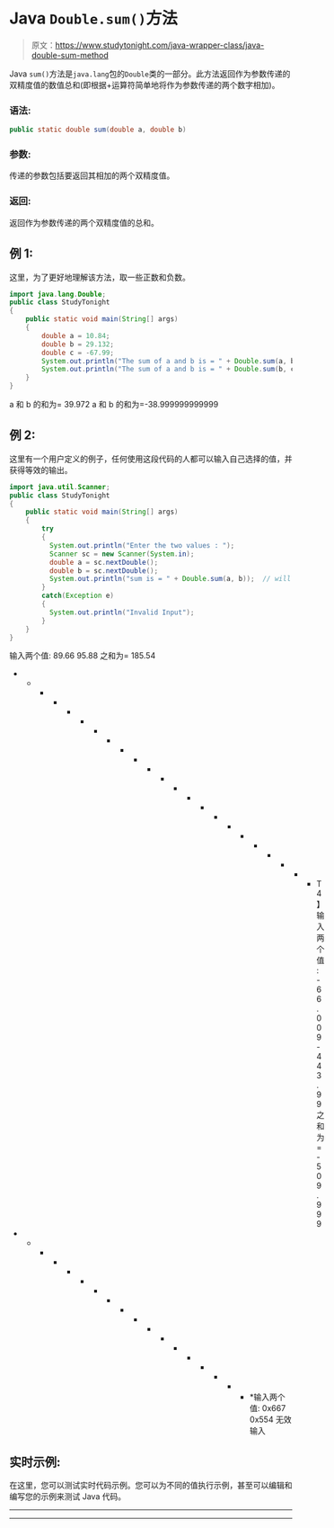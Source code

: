 # Java `Double.sum()`方法

> 原文：<https://www.studytonight.com/java-wrapper-class/java-double-sum-method>

Java `sum()`方法是`java.lang`包的`Double`类的一部分。此方法返回作为参数传递的双精度值的数值总和(即根据+运算符简单地将作为参数传递的两个数字相加)。

### 语法:

```java
public static double sum(double a, double b) 
```

### 参数:

传递的参数包括要返回其相加的两个双精度值。

### 返回:

返回作为参数传递的两个双精度值的总和。

## 例 1:

这里，为了更好地理解该方法，取一些正数和负数。

```java
import java.lang.Double;
public class StudyTonight
{  
    public static void main(String[] args) 
    {          
        double a = 10.84;  
        double b = 29.132;  
        double c = -67.99;
        System.out.println("The sum of a and b is = " + Double.sum(a, b));  // It will return the sum of a and b
        System.out.println("The sum of a and b is = " + Double.sum(b, c));  // It will return the sum of a and b        
    }      
}
```

a 和 b 的和为= 39.972
a 和 b 的和为=-38.999999999999

## 例 2:

这里有一个用户定义的例子，任何使用这段代码的人都可以输入自己选择的值，并获得等效的输出。

```java
import java.util.Scanner;  
public class StudyTonight
{  
    public static void main(String[] args) 
    {  
        try
        {
          System.out.println("Enter the two values : ");  
          Scanner sc = new Scanner(System.in);  
          double a = sc.nextDouble();  
          double b = sc.nextDouble();  
          System.out.println("sum is = " + Double.sum(a, b));  // will return the sum of a and b. 
        }
        catch(Exception e)
        {
          System.out.println("Invalid Input");
        }        
    }  
} 
```

输入两个值:
89.66 95.88
之和为= 185.54
* * * * * * * * * * * * * * * * * * * * * * * T4】输入两个值:
-66.009 -443.99
之和为=-509.999
* * * * * * * * * * * * * * * * * * *输入两个值:
0x667 0x554
无效输入

## 实时示例:

在这里，您可以测试实时代码示例。您可以为不同的值执行示例，甚至可以编辑和编写您的示例来测试 Java 代码。

* * *

* * *